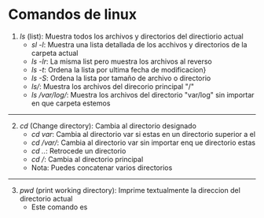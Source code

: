 <!-- Titulo -->

# Comandos de linux


1. *ls* (list): Muestra todos los archivos y directorios del directiorio actual
    * *sl -l*: Muestra una lista detallada de los acchivos y directorios de la carpeta actual
    * *ls -lr*: La misma list pero muestra los archivos al reverso
    * *ls -t*: Ordena la lista por ultima fecha de modificacion}
    * *ls -S*: Ordena la lista por tamaño de archivo o directorio
    * *ls/*: Muestra los archivos del direcorio principal "/"
    * *ls /var/log/*: Muestra los archivos del directorio "var/log" sin importar en que carpeta estemos
---
2. *cd* (Change directory): Cambia al directorio designado
    * *cd var*: Cambia al directorio var si estas en un directorio superior a el
    * *cd /var/*: Cambia al directorio var sin importar enq ue directorio estas
    * *cd ..*: Retrocede un directorio
    * *cd /*: Cambia al directorio principal 
    * Nota: Puedes concatenar varios directorios
---
3. *pwd* (print working directory): Imprime textualmente la direccion del directorio actual
    * Este comando es

